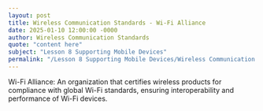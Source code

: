 ```yaml
---
layout: post
title: Wireless Communication Standards - Wi-Fi Alliance
date: 2025-01-10 12:00:00 -0000
author: Wireless Communication Standards
quote: "content here"
subject: "Lesson 8 Supporting Mobile Devices"
permalink: "/Lesson 8 Supporting Mobile Devices/Wireless Communication Standards/Wireless Communication Standards - Wi-Fi Alliance"
---
```


Wi-Fi Alliance: An organization that certifies wireless products for compliance with global Wi-Fi standards, ensuring interoperability and performance of Wi-Fi devices.
